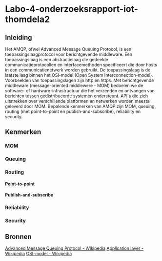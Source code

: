 # Labo-4-onderzoeksrapport-iot-thomdela2
## Inleiding
Het AMQP, ofwel Advanced Message Queuing Protocol, is een toepassingslaagprotocol voor berichtgevende middleware. 
Een toepassingslaag is een abstractielaag die gedeelde communicatieprotocollen en interfacemethoden specificeert die door hosts in een communicatienetwerk worden gebruikt.
De toepassingslaag is de laatste laag binnen het OSI-model (Open System Interconnection-model).
Voorbeelden van toepassingslagen zijn http en https.
Met berichtgevende middleware (message-oriented middlewere - MOM) bedoelen we de software- of hardware-infrastructuur die het verzenden en ontvangen van berichten tussen gedistribueerde systemen ondersteunt.
API's die zich uitstrekken over verschillende platformen en netwerken worden meestal geleverd door MOM.
Bepalende kenmerken van AMQP zijn MOM, queuing, routing (met point-to-point en publish-and-subscribe), reliability en security.
## Kenmerken
### MOM
### Queuing
### Routing
#### Point-to-point
#### Publish-and-subscribe
### Reliability
### Security
## Bronnen
[Advanced Message Queuing Protocol - Wikipedia](https://en.wikipedia.org/wiki/Advanced_Message_Queuing_Protocol "Wikipedia - Advanced Message Queuing Protocol")
[Application layer - Wikipedia](https://en.wikipedia.org/wiki/Application_layer "Wikipedia - Application layer")
[OSI-model - Wikipedia](https://en.wikipedia.org/wiki/OSI_model "Wikipedia - OSI-model")